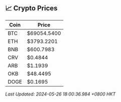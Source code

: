 ## 📈 Crypto Prices

| Coin | Price |
| ---- | ----- |
| BTC | $69054.5400 |
| ETH | $3793.2201 |
| BNB | $600.7983 |
| CRV | $0.4844 |
| ARB | $1.1939 |
| OKB | $48.4495 |
| DOGE | $0.1695 |

_Last Updated: 2024-05-26 18:00:36.984 +0800 HKT_